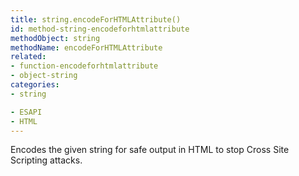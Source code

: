 ```yaml
---
title: string.encodeForHTMLAttribute()
id: method-string-encodeforhtmlattribute
methodObject: string
methodName: encodeForHTMLAttribute
related:
- function-encodeforhtmlattribute
- object-string
categories:
- string

- ESAPI
- HTML
---
```


Encodes the given string for safe output in HTML to stop Cross Site Scripting attacks.